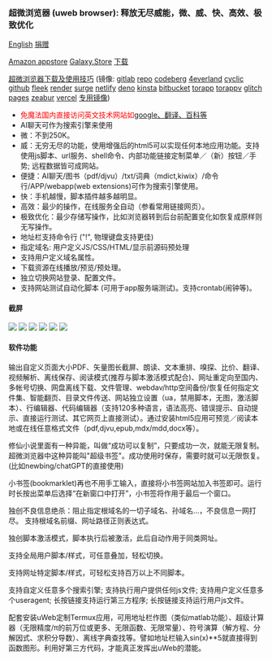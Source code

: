 ### 超微浏览器 (uweb browser): 释放无尽威能，微、威、快、高效、极致优化
<a href="README.md" onclick="{let u=location.href; if(u.endsWith('index.html')||u.endsWith('readme/')){location='../../en/readme/index.html';return false;}}">English</a>
<a href="zh/donate.md" onclick="{let u=location.href; if(u.endsWith('index.html')||u.endsWith('readme/')){location='../searchurl/donate.html';return false;}}">捐赠</a>


[Amazon appstore](https://www.amazon.com/TorApp-Info-uweb-browser-for-geeks/dp/B098QPR6N5)
[Galaxy.Store](https://galaxy.store/uweb)
<a href="en/download.md" onclick="{let u=location.href; if(u.endsWith('index.html')||u.endsWith('readme/')){location='../../en/changelog/index.html';return false;}}">下载</a>

[超微浏览器下载及使用技巧](https://repo.or.cz/uweb.git/blob_plain/HEAD:/zh/index.html)
(镜像: [gitlab](https://jamesfengcao.gitlab.io/uweb/zh/) [repo](https://repo.or.cz/uweb.git/blob_plain/HEAD:/zh/index.html) [codeberg](https://jamesfengcao.codeberg.page/zh/) [4everland](https://uweb.4everland.app/zh/) [cyclic](https://muweb.cyclic.app/zh/) [github](https://torappinfo.github.io/uweb/zh/) [fleek](https://ik4ev-laaaa-aaaad-qd4sq-cai.ic.fleek.co/zh/) [render](https://uweb.onrender.com/zh/) [surge](https://uweb.surge.sh/zh/) [netlify](https://uwebzh.netlify.app/zh/) [deno](https://posh-crab-23.deno.dev/zh/) [kinsta](https://uwebbrowser-t27o4.kinsta.page/zh/) [bitbucket](https://torappinfo.bitbucket.io/zh/) [torapp](https://torapp.eu.org/zh/) [torappv](https://uweb.torapp.eu.org/zh/) [glitch](https://uweb.glitch.me/zh/) [pages](https://muweb.pages.dev/zh/) [zeabur](https://uweb.zeabur.app/zh/) [vercel](https://uweb.vercel.app/zh/)
<a href="en/mirrors.md" onclick="{let u=location.href; if(u.endsWith('index.html')||u.endsWith('readme/')){location='../../assets/help_zh.html#mirrors';return false;}}">专用镜像</a>)

- <span  style="color:red">免魔法国内直接访问英文技术网站如<a href="zh/tips.md" onclick="{let u=location.href; if(u.endsWith('index.html')||u.endsWith('readme/')){location='../tips/index.html';return false;}}">google、翻译、百科等</a></span>
- AI聊天可作为搜索引擎来使用
- 微：不到250K。
- 威：无穷无尽的功能，使用增强后的html5可以实现任何本地应用功能。支持使用js脚本、url服务、shell命令、内部功能链接定制菜单／（新）按钮／手势; 远程数据皆可成网站。
- 便捷：AI聊天/图书（pdf/djvu）/txt/词典（mdict,kiwix）/命令行/APP/webapp(web extensions)可作为搜索引擎使用。
- 快：手机越慢，脚本插件越多越明显。
- 高效：最少的操作，在线服务全自动（参看常用链接网页）。
- 极致优化：最少存储写操作，比如浏览器转到后台前配置变化如恢复成原样则无写操作。
- 地址栏支持命令行 ("!", 物理键盘支持更佳)
- 指定域名: 用户定义JS/CSS/HTML/显示前源码预处理
- 支持用户定义域名属性。
- 下载资源在线播放/预览/预处理。
- 独立切换网站登录、配置文件。
- 支持网站测试自动化脚本 (可用于app服务端测试)。支持crontab(闹钟等)。

#### 截屏
![](https://i.postimg.cc/rsL9G5N1/home1.png)
![](https://i.postimg.cc/9QxJ3Rc2/globalcss.png)
![](https://i.postimg.cc/VksDHBQ4/globaljs.png)
![](https://i.postimg.cc/HLV3TYLy/longclick.png)
![](https://i.postimg.cc/XJ58ysdN/option1.png)
![](https://i.postimg.cc/0NFnQT6H/option2.png)

#### 软件功能
输出自定义页面大小PDF、矢量图长截屏、朗读、文本重排、嗅探、比价、翻译、视频解析、离线保存、阅读模式(推荐与脚本激活模式配合)、网址重定向至国内、多帐号切换、网盘离线下载、文件管理、webdav/http空间备份/恢复任何指定文件集、智能翻页、目录文件传送、网站独立设置（ua，禁用脚本，无图，激活脚本）、行编辑器、代码编辑器（支持120多种语言，语法高亮、错误提示、自动提示、直接运行测试、其它网页上直接测试）。通过安装html5应用可预览／阅读本地或在线任意格式文件（pdf,djvu,epub,mdx/mdd,docx等）。

修仙小说里面有一种异能，叫做“成功可以复制”，只要成功一次，就能无限复制。超微浏览器中这种异能叫"超级书签"。成功使用时保存，需要时就可以无限恢复。(比如newbing/chatGPT的直接使用)

小书签(bookmarklet)再也不用手工输入，直接将小书签网站加入书签即可。运行时长按出菜单后选择“在新窗口中打开”，小书签将作用于最后一个窗口。

独创不良信息绝杀：阻止指定根域名的一切子域名、孙域名...，不良信息一网打尽。 支持根域名前缀、网址路径正则表达式。

独创脚本激活模式，脚本执行后被激活，此后自动作用于同类网址。

支持全局用户脚本/样式，可任意叠加，轻松切换。

支持网址特定脚本/样式，可轻松支持百万以上不同脚本。

支持自定义任意多个搜索引擎; 支持执行用户提供任何js文件; 支持用户定义任意多个useragent; 长按链接支持运行第三方程序; 长按链接支持运行用户js文件。

配套安装uWeb定制Termux应用，可用地址栏作图（类似matlab功能）、超级计算器（无限精度/π的前万位或更多、无限函数、无限常量）、符号演算（解方程、分解因式、求积分导数）、离线字典查找等。譬如地址栏输入sin(x)**5就直接得到函数图形。利用好第三方代码，才能真正发挥出uWeb的潜能。

